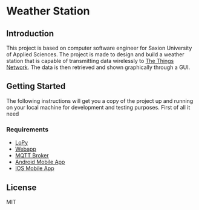 # Weather Station


## Introduction

This project is based on computer software engineer for Saxion University of Applied Sciences. The project is made to design and build a weather station that is capable of transmitting data wirelessly to [The Things Network](https://www.thethingsnetwork.org/). The data is then retrieved and shown graphically through a GUI.

## Getting Started

The following instructions will get you a copy of the project up and running on your local machine for development and testing purposes. First of all it need 

### Requirements
* [LoPy]([LoPy](https://github.com/emirgo/WeatherStation/tree/master/lopy))
* [Webapp](https://github.com/emirgo/WeatherStation/tree/master/webapp)
* [MQTT Broker](https://github.com/emirgo/WeatherStation/tree/master/theBroker)
* [Android Mobile App]()
* [IOS Mobile App](https://github.com/emirgo/WeatherStation/tree/master/ios)

License
----

MIT
